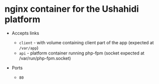# nginx container for the Ushahidi platform

- Accepts links
  - `client` - with volume containing client part of the app (expected at `/var/app`)
  - `api` - platform container running php-fpm (socket expected at /var/run/php-fpm.socket)

- Ports
  - `80`
